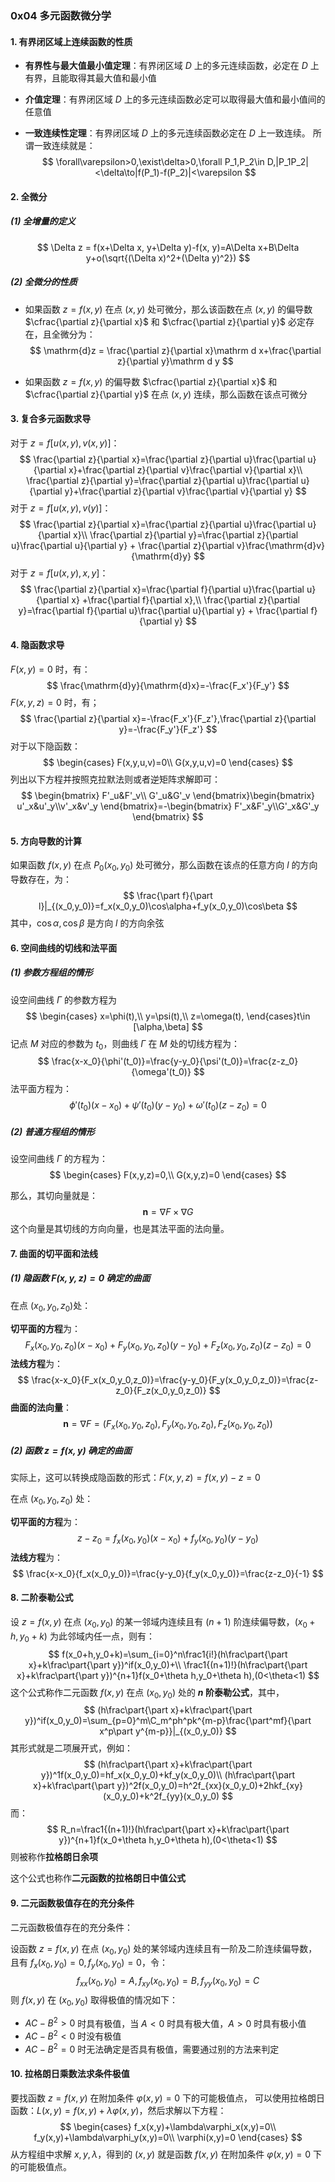 ### 0x04 多元函数微分学

#### 1. 有界闭区域上连续函数的性质

- **有界性与最大值最小值定理**：有界闭区域 $D$ 上的多元连续函数，必定在 $D$ 上有界，且能取得其最大值和最小值

- **介值定理**：有界闭区域 $D$ 上的多元连续函数必定可以取得最大值和最小值间的任意值

- **一致连续性定理**：有界闭区域 $D$ 上的多元连续函数必定在 $D$ 上一致连续。
  所谓一致连续就是：
  $$
  \forall\varepsilon>0,\exist\delta>0,\forall P_1,P_2\in D,|P_1P_2|<\delta\to|f(P_1)-f(P_2)|<\varepsilon
  $$

#### 2. 全微分

##### (1) 全增量的定义

$$
\Delta z = f(x+\Delta x, y+\Delta y)-f(x, y)=A\Delta x+B\Delta y+o(\sqrt{(\Delta x)^2+(\Delta y)^2})
$$

##### (2) 全微分的性质

- 如果函数 $z = f(x, y)$ 在点 $(x, y)$ 处可微分，那么该函数在点 $(x, y)$ 的偏导数 $\cfrac{\partial z}{\partial x}$ 和 $\cfrac{\partial z}{\partial y}$ 必定存在，且全微分为：
  $$
  \mathrm{d}z = \frac{\partial z}{\partial x}\mathrm d x+\frac{\partial z}{\partial y}\mathrm d y
  $$

- 如果函数 $z = f(x, y)$ 的偏导数 $\cfrac{\partial z}{\partial x}$ 和 $\cfrac{\partial z}{\partial y}$ 在点 $(x, y)$ 连续，那么函数在该点可微分



#### 3. 复合多元函数求导

对于 $z=f[u(x,y),v(x,y)]$：
$$
\frac{\partial z}{\partial x}=\frac{\partial z}{\partial u}\frac{\partial u}{\partial x}+\frac{\partial z}{\partial v}\frac{\partial v}{\partial x}\\
\frac{\partial z}{\partial y}=\frac{\partial z}{\partial u}\frac{\partial u}{\partial y}+\frac{\partial z}{\partial v}\frac{\partial v}{\partial y}
$$
对于 $z=f[u(x,y),v(y)]$：
$$
\frac{\partial z}{\partial x}=\frac{\partial z}{\partial u}\frac{\partial u}{\partial x}\\
\frac{\partial z}{\partial y}=\frac{\partial z}{\partial u}\frac{\partial u}{\partial y} + \frac{\partial z}{\partial v}\frac{\mathrm{d}v}{\mathrm{d}y}
$$
对于 $z=f[u(x,y),x,y]$：
$$
\frac{\partial z}{\partial x}=\frac{\partial f}{\partial u}\frac{\partial u}{\partial x} +\frac{\partial f}{\partial x},\\
\frac{\partial z}{\partial y}=\frac{\partial f}{\partial u}\frac{\partial u}{\partial y} + \frac{\partial f}{\partial y}
$$



#### 4. 隐函数求导

$F(x,y)=0$ 时，有：
$$
\frac{\mathrm{d}y}{\mathrm{d}x}=-\frac{F_x'}{F_y'}
$$
$F(x,y,z)=0$ 时，有；
$$
\frac{\partial z}{\partial x}=-\frac{F_x'}{F_z'},\frac{\partial z}{\partial y}=-\frac{F_y'}{F_z'}
$$
对于以下隐函数：
$$
\begin{cases}
F(x,y,u,v)=0\\
G(x,y,u,v)=0
\end{cases}
$$
列出以下方程并按照克拉默法则或者逆矩阵求解即可：
$$
\begin{bmatrix}
F'_u&F'_v\\
G'_u&G'_v
\end{bmatrix}\begin{bmatrix}
u'_x&u'_y\\v'_x&v'_y
\end{bmatrix}=-\begin{bmatrix}
F'_x&F'_y\\G'_x&G'_y
\end{bmatrix}
$$

#### 5. 方向导数的计算

如果函数 $f(x,y)$ 在点 $P_0(x_0,y_0)$ 处可微分，那么函数在该点的任意方向 $l$ 的方向导数存在，为：
$$
\frac{\part f}{\part l}|_{(x_0,y_0)}=f_x(x_0,y_0)\cos\alpha+f_y(x_0,y_0)\cos\beta
$$
其中，$\cos\alpha,\cos\beta$ 是方向 $l$ 的方向余弦



#### 6. 空间曲线的切线和法平面

##### (1) 参数方程组的情形

设空间曲线 $\Gamma$ 的参数方程为
$$
\begin{cases}
x=\phi(t),\\
y=\psi(t),\\
z=\omega(t),
\end{cases}t\in [\alpha,\beta]
$$
记点 $M$ 对应的参数为 $t_0$，则曲线 $\Gamma$ 在 $M$ 处的切线方程为：
$$
\frac{x-x_0}{\phi'(t_0)}=\frac{y-y_0}{\psi'(t_0)}=\frac{z-z_0}{\omega'(t_0)}
$$
法平面方程为：
$$
\phi'(t_0)(x-x_0)+\psi'(t_0)(y-y_0)+\omega'(t_0)(z-z_0)=0
$$

##### (2) 普通方程组的情形

设空间曲线 $\Gamma$ 的方程为：
$$
\begin{cases}
F(x,y,z)=0,\\
G(x,y,z)=0
\end{cases}
$$

那么，其切向量就是：
$$
\mathbf n=\nabla F\times\nabla G
$$
这个向量是其切线的方向向量，也是其法平面的法向量。



#### 7. 曲面的切平面和法线

##### (1) 隐函数 $F(x,y,z)=0$ 确定的曲面

在点 $(x_0,y_0,z_0)$处：

**切平面的方程**为：
$$
F_x(x_0,y_0,z_0)(x-x_0)+F_y(x_0,y_0,z_0)(y-y_0)+F_z(x_0,y_0,z_0)(z-z_0)=0
$$
**法线方程**为：
$$
\frac{x-x_0}{F_x(x_0,y_0,z_0)}=\frac{y-y_0}{F_y(x_0,y_0,z_0)}=\frac{z-z_0}{F_z(x_0,y_0,z_0)}
$$
**曲面的法向量**：
$$
\mathbf{n}=\nabla F=(F_x(x_0,y_0,z_0),F_y(x_0,y_0,z_0),F_z(x_0,y_0,z_0))
$$

##### (2) 函数 $z=f(x,y)$ 确定的曲面

实际上，这可以转换成隐函数的形式：$F(x,y,z)=f(x,y)-z=0$

在点 $(x_0,y_0,z_0)$ 处：

**切平面的方程**为：
$$
z-z_0=f_x(x_0,y_0)(x-x_0)+f_y(x_0,y_0)(y-y_0)
$$
**法线方程**为：
$$
\frac{x-x_0}{f_x(x_0,y_0)}=\frac{y-y_0}{f_y(x_0,y_0)}=\frac{z-z_0}{-1}
$$



#### 8. 二阶泰勒公式

设 $z=f(x,y)$ 在点 $(x_0,y_0)$ 的某一邻域内连续且有 $(n+1)$ 阶连续偏导数，$(x_0+h,y_0+k)$ 为此邻域内任一点，则有：
$$
f(x_0+h,y_0+k)=\sum_{i=0}^n\frac1{i!}(h\frac\part{\part x}+k\frac\part{\part y})^if(x_0,y_0)+\\
\frac1{(n+1)!}(h\frac\part{\part x}+k\frac\part{\part y})^{n+1}f(x_0+\theta h,y_0+\theta h),(0<\theta<1)
$$
这个公式称作二元函数 $f(x,y)$ 在点 $(x_0,y_0)$ 处的 **$n$ 阶泰勒公式**，其中，
$$
(h\frac\part{\part x}+k\frac\part{\part y})^if(x_0,y_0)=\sum_{p=0}^m\C_m^ph^pk^{m-p}\frac{\part^mf}{\part x^p\part y^{m-p}}|_{(x_0,y_0)}
$$
其形式就是二项展开式，例如：
$$
(h\frac\part{\part x}+k\frac\part{\part y})^1f(x_0,y_0)=hf_x(x_0,y_0)+kf_y(x_0,y_0)\\
(h\frac\part{\part x}+k\frac\part{\part y})^2f(x_0,y_0)=h^2f_{xx}(x_0,y_0)+2hkf_{xy}(x_0,y_0)+k^2f_{yy}(x_0,y_0)
$$
而：
$$
R_n=\frac1{(n+1)!}(h\frac\part{\part x}+k\frac\part{\part y})^{n+1}f(x_0+\theta h,y_0+\theta h),(0<\theta<1)
$$
则被称作**拉格朗日余项**

这个公式也称作**二元函数的拉格朗日中值公式**



#### 9. 二元函数极值存在的充分条件

二元函数极值存在的充分条件：

设函数 $z=f(x,y)$ 在点 $(x_0,y_0)$ 处的某邻域内连续且有一阶及二阶连续偏导数，且有 $f_x(x_0,y_0)=0,f_y(x_0,y_0)=0$，令：
$$
f_{xx}(x_0,y_0)=A,f_{xy}(x_0,y_0)=B,f_{yy}(x_0,y_0)=C
$$
则 $f(x,y)$ 在 $(x_0,y_0)$ 取得极值的情况如下：

- $AC-B^2>0$ 时具有极值，当 $A<0$ 时具有极大值，$A>0$ 时具有极小值
- $AC-B^2<0$ 时没有极值
- $AC-B^2=0$ 时无法确定是否具有极值，需要通过别的方法来判定



#### 10. 拉格朗日乘数法求条件极值

要找函数 $z=f(x,y)$ 在附加条件 $\varphi(x,y)=0$ 下的可能极值点，
可以使用拉格朗日函数：$L(x,y)=f(x,y)+\lambda\varphi(x,y)$，然后求解以下方程：
$$
\begin{cases}
f_x(x,y)+\lambda\varphi_x(x,y)=0\\
f_y(x,y)+\lambda\varphi_y(x,y)=0\\
\varphi(x,y)=0
\end{cases}
$$
从方程组中求解 $x,y,\lambda$，得到的 $(x,y)$ 就是函数 $f(x,y)$ 在附加条件 $\varphi(x,y)=0$ 下的可能极值点。
